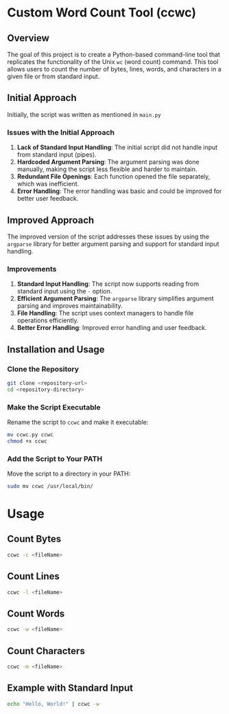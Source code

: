 # Custom Word Count Tool (ccwc)

## Overview

The goal of this project is to create a Python-based command-line tool that replicates the functionality of the Unix `wc` (word count) command. This tool allows users to count the number of bytes, lines, words, and characters in a given file or from standard input. 

## Initial Approach

Initially, the script was written as mentioned in `main.py`

### Issues with the Initial Approach

1. **Lack of Standard Input Handling**: The initial script did not handle input from standard input (pipes).
2. **Hardcoded Argument Parsing**: The argument parsing was done manually, making the script less flexible and harder to maintain.
3. **Redundant File Openings**: Each function opened the file separately, which was inefficient.
4. **Error Handling**: The error handling was basic and could be improved for better user feedback.

## Improved Approach

The improved version of the script addresses these issues by using the `argparse` library for better argument parsing and support for standard input handling. 

### Improvements

1. **Standard Input Handling**: The script now supports reading from standard input using the `-` option.
2. **Efficient Argument Parsing**: The `argparse` library simplifies argument parsing and improves maintainability.
3. **File Handling**: The script uses context managers to handle file operations efficiently.
4. **Better Error Handling**: Improved error handling and user feedback.

## Installation and Usage

### Clone the Repository

```sh
git clone <repository-url>
cd <repository-directory>
```

### Make the Script Executable

Rename the script to `ccwc` and make it executable:

```sh
mv ccwc.py ccwc
chmod +x ccwc
```

### Add the Script to Your PATH
Move the script to a directory in your PATH:
```sh
sudo mv ccwc /usr/local/bin/
```

# Usage
## Count Bytes
```sh
ccwc -c <fileName>
```

## Count Lines
```sh
ccwc -l <fileName>
```

## Count Words
```sh
ccwc -w <fileName>
```
## Count Characters
```sh
ccwc -m <fileName>
```

## Example with Standard Input
```sh
echo "Hello, World!" | ccwc -w
```
